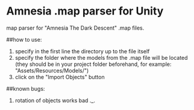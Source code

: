 # Amnesia .map parser for Unity
map parser for "Amnesia The Dark Descent" .map files.

##how to use:
1. specify in the first line the directory up to the file itself
2. specify the folder where the models from the .map file will be located (they should be in your project folder beforehand, for example: "Assets/Resources/Models/")
3. click on the "Import Objects" button

##known bugs:
1. rotation of objects works bad ._.
